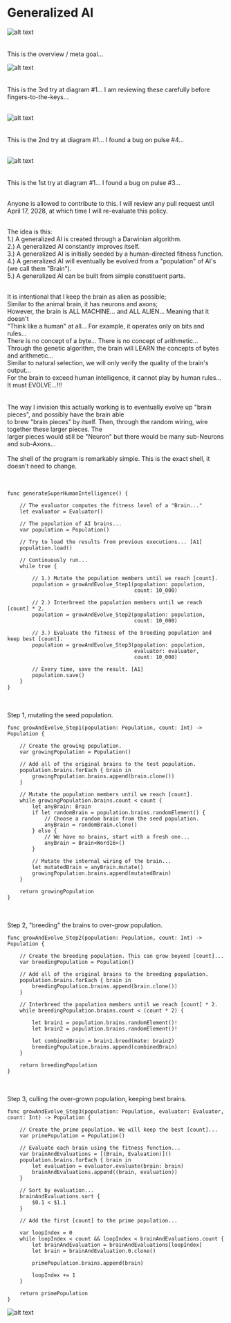 # Generalized AI

![alt text](https://raw.githubusercontent.com/nraptis/GeneralAI/main/1000_yard_view.jpg)</br></br>
</br>
This is the overview / meta goal...

![alt text](https://raw.githubusercontent.com/nraptis/GeneralAI/main/test_case_1_no_mux_fixed_2.jpg)</br></br>
</br>
This is the 3rd try at diagram #1... I am reviewing these carefully before fingers-to-the-keys...</br></br>

![alt text](https://raw.githubusercontent.com/nraptis/GeneralAI/main/test_case_1_no_mux_fixed_1.jpg)</br></br>
</br>
This is the 2nd try at diagram #1... I found a bug on pulse #4...</br></br>

![alt text](https://raw.githubusercontent.com/nraptis/GeneralAI/main/agi_pulses.jpg)</br></br>
</br>
This is the 1st try at diagram #1... I found a bug on pulse #3...</br></br>

Anyone is allowed to contribute to this. I will review any pull request until April 17, 2028, at which time I will re-evaluate this policy.</br></br>

The idea is this:</br>
1.) A generalized AI is created through a Darwinian algorithm.</br>
2.) A generalized AI constantly improves itself.</br>
3.) A generalized AI is initially seeded by a human-directed fitness function.</br>
4.) A generalized AI will eventually be evolved from a "population" of AI's (we call them "Brain").</br>
5.) A generalized AI can be built from simple constituent parts.</br></br>



It is intentional that I keep the brain as alien as possible;</br>
Similar to the animal brain, it has neurons and axons;</br>
However, the brain is ALL MACHINE... and ALL ALIEN... Meaning that it doesn't</br>
"Think like a human" at all... For example, it operates only on bits and rules...</br>
There is no concept of a byte... There is no concept of arithmetic...</br>
Through the genetic algorithm, the brain will LEARN the concepts of bytes and arithmetic...</br>
Similar to natural selection, we will only verify the quality of the brain's output...</br>
For the brain to exceed human intelligence, it cannot play by human rules... It must EVOLVE...!!!</br></br></br>
The way I invision this actually working is to eventually evolve up "brain pieces", and possibly have the brain able</br>
to brew "brain pieces" by itself. Then, through the random wiring, wire together these larger pieces. The</br>
larger pieces would still be "Neuron" but there would be many sub-Neurons and sub-Axons...
</br></br>
The shell of the program is remarkably simple. This is the exact shell, it doesn't need to change.</br></br>
</br>

```
func generateSuperHumanIntelligence() {
    
    // The evaluator computes the fitness level of a "Brain..."
    let evaluator = Evaluator()
    
    // The population of AI brains...
    var population = Population()
    
    // Try to load the results from previous executions... [A1]
    population.load()
    
    // Continuously run...
    while true {
        
        // 1.) Mutate the population members until we reach [count].
        population = growAndEvolve_Step1(population: population,
                                         count: 10_000)
        
        // 2.) Interbreed the population members until we reach [count] * 2.
        population = growAndEvolve_Step2(population: population,
                                         count: 10_000)
        
        // 3.) Evaluate the fitness of the breeding population and keep best [count].
        population = growAndEvolve_Step3(population: population,
                                         evaluator: evaluator,
                                         count: 10_000)
        
        // Every time, save the result. [A1]
        population.save()
    }
}
```
</br></br>
Step 1, mutating the seed population.
```
func growAndEvolve_Step1(population: Population, count: Int) -> Population {
    
    // Create the growing population.
    var growingPopulation = Population()
    
    // Add all of the original brains to the test population.
    population.brains.forEach { brain in
        growingPopulation.brains.append(brain.clone())
    }
    
    // Mutate the population members until we reach [count].
    while growingPopulation.brains.count < count {
        let anyBrain: Brain
        if let randomBrain = population.brains.randomElement() {
            // Choose a random brain from the seed population.
            anyBrain = randomBrain.clone()
        } else {
            // We have no brains, start with a fresh one...
            anyBrain = Brain<Word16>()
        }
        
        // Mutate the internal wiring of the brain...
        let mutatedBrain = anyBrain.mutate()
        growingPopulation.brains.append(mutatedBrain)
    }
    
    return growingPopulation
}
```
</br></br>
Step 2, "breeding" the brains to over-grow population.
```
func growAndEvolve_Step2(population: Population, count: Int) -> Population {
    
    // Create the breeding population. This can grow beyond [count]...
    var breedingPopulation = Population()
    
    // Add all of the original brains to the breeding population.
    population.brains.forEach { brain in
        breedingPopulation.brains.append(brain.clone())
    }
    
    // Interbreed the population members until we reach [count] * 2.
    while breedingPopulation.brains.count < (count * 2) {
        
        let brain1 = population.brains.randomElement()!
        let brain2 = population.brains.randomElement()!
        
        let combinedBrain = brain1.breed(mate: brain2)
        breedingPopulation.brains.append(combinedBrain)
    }
    
    return breedingPopulation
}
```
</br></br>
Step 3, culling the over-grown population, keeping best brains.
```
func growAndEvolve_Step3(population: Population, evaluator: Evaluator, count: Int) -> Population {
    
    // Create the prime population. We will keep the best [count]...
    var primePopulation = Population()
    
    // Evaluate each brain using the fitness function...
    var brainAndEvaluations = [(Brain, Evaluation)]()
    population.brains.forEach { brain in
        let evaluation = evaluator.evaluate(brain: brain)
        brainAndEvaluations.append((brain, evaluation))
    }
    
    // Sort by evaluation...
    brainAndEvaluations.sort {
        $0.1 < $1.1
    }
    
    // Add the first [count] to the prime population...
    
    var loopIndex = 0
    while loopIndex < count && loopIndex < brainAndEvaluations.count {
        let brainAndEvaluation = brainAndEvaluations[loopIndex]
        let brain = brainAndEvaluation.0.clone()
        
        primePopulation.brains.append(brain)
        
        loopIndex += 1
    }
    
    return primePopulation
}
```

![alt text](https://raw.githubusercontent.com/nraptis/GeneralAI/main/research.png)</br></br>


